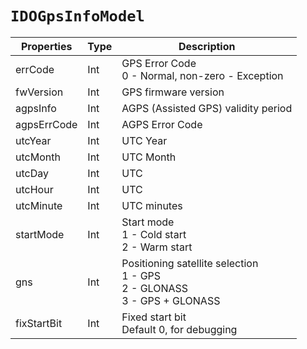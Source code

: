 # `IDOGpsInfoModel`

| Properties | Type | Description |
| ----------- | ------- | ------------ |
| errCode | Int | GPS Error Code<br/>0 - Normal, non-zero - Exception | 
 | fwVersion | Int | GPS firmware version | 
 | agpsInfo | Int | AGPS (Assisted GPS) validity period | 
 | agpsErrCode | Int | AGPS Error Code|
| utcYear | Int | UTC Year|
| utcMonth | Int | UTC Month|
| utcDay | Int | UTC|
| utcHour | Int | UTC|
| utcMinute | Int | UTC minutes | 
 | startMode | Int | Start mode<br/>1 - Cold start<br/>2 - Warm start |
| gns | Int | Positioning satellite selection<br/>1 - GPS<br/> 2 - GLONASS<br/>3 - GPS + GLONASS |
| fixStartBit | Int | Fixed start bit<br/>Default 0, for debugging |
